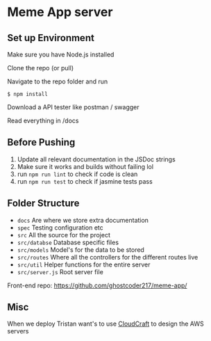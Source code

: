 # Meme App server

## Set up Environment

Make sure you have Node.js installed

Clone the repo (or pull)

Navigate to the repo folder and run

	$ npm install

Download a API tester like postman / swagger

Read everything in /docs

## Before Pushing

1. Update all relevant documentation in the JSDoc strings
2. Make sure it works and builds without failing lol
3. run `npm run lint` to check if code is clean
4. run `npm run test` to check if jasmine tests pass

## Folder Structure

* `docs` Are where we store extra documentation
* `spec` Testing configuration etc
* `src` All the source for the project
* `src/databse` Database specific files
* `src/models` Model's for the data to be stored
* `src/routes` Where all the controllers for the different routes live
* `src/util` Helper functions for the entire server
* `src/server.js` Root server file

Front-end repo: https://github.com/ghostcoder217/meme-app/

## Misc

When we deploy Tristan want's to use [CloudCraft](https://cloudcraft.co/) to design the AWS servers
